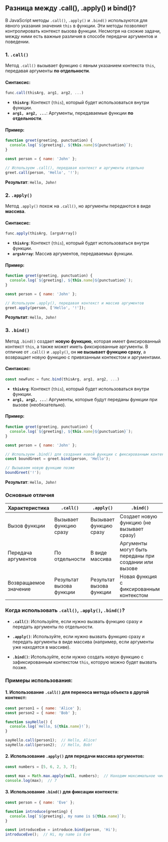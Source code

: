 ## Разница между .call(), .apply() и bind()?

В JavaScript методы `.call()`, `.apply()` и `.bind()` используются для явного указания значения `this` в функции. Эти методы позволяют контролировать контекст вызова функции. Несмотря на схожие задачи, между ними есть важные различия в способе передачи аргументов и поведении.

### 1. **`.call()`**

Метод `.call()` вызывает функцию с явным указанием контекста `this`, передавая аргументы **по отдельности**.

#### Синтаксис:
```javascript
func.call(thisArg, arg1, arg2, ...)
```

- **`thisArg`**: Контекст (`this`), который будет использоваться внутри функции.
- **`arg1, arg2, ...`**: Аргументы, передаваемые функции **по отдельности**.

#### Пример:
```javascript
function greet(greeting, punctuation) {
  console.log(`${greeting}, ${this.name}${punctuation}`);
}

const person = { name: 'John' };

// Используем .call(), передавая контекст и аргументы отдельно
greet.call(person, 'Hello', '!');
```

**Результат**: `Hello, John!`

### 2. **`.apply()`**

Метод `.apply()` похож на `.call()`, но аргументы передаются в виде **массива**.

#### Синтаксис:
```javascript
func.apply(thisArg, [argsArray])
```

- **`thisArg`**: Контекст (`this`), который будет использоваться внутри функции.
- **`argsArray`**: Массив аргументов, передаваемых функции.

#### Пример:
```javascript
function greet(greeting, punctuation) {
  console.log(`${greeting}, ${this.name}${punctuation}`);
}

const person = { name: 'John' };

// Используем .apply(), передавая контекст и массив аргументов
greet.apply(person, ['Hello', '!']);
```

**Результат**: `Hello, John!`

### 3. **`.bind()`**

Метод `.bind()` создает **новую функцию**, которая имеет фиксированный контекст `this`, а также может иметь фиксированные аргументы. В отличие от `.call()` и `.apply()`, он **не вызывает функцию сразу**, а возвращает новую функцию с привязанным контекстом и аргументами.

#### Синтаксис:
```javascript
const newFunc = func.bind(thisArg, arg1, arg2, ...)
```

- **`thisArg`**: Контекст (`this`), который будет использоваться внутри функции.
- **`arg1, arg2, ...`**: Аргументы, которые будут переданы функции при вызове (необязательно).

#### Пример:
```javascript
function greet(greeting, punctuation) {
  console.log(`${greeting}, ${this.name}${punctuation}`);
}

const person = { name: 'John' };

// Используем .bind() для создания новой функции с фиксированным контекстом
const boundGreet = greet.bind(person, 'Hello');

// Вызываем новую функцию позже
boundGreet('!');
```

**Результат**: `Hello, John!`

### Основные отличия

| Характеристика    | `.call()`                         | `.apply()`                        | `.bind()`                                      |
|-------------------|-----------------------------------|------------------------------------|------------------------------------------------|
| Вызов функции     | Вызывает функцию сразу            | Вызывает функцию сразу             | Создает новую функцию (не вызывает сразу)       |
| Передача аргументов | По отдельности                   | В виде массива                     | Аргументы могут быть переданы при создании или вызове |
| Возвращаемое значение | Результат вызова функции        | Результат вызова функции           | Новая функция с фиксированным контекстом       |

### Когда использовать `.call()`, `.apply()`, `.bind()`?

- **`.call()`**: Используйте, если нужно вызвать функцию сразу и передать аргументы по отдельности.
  
- **`.apply()`**: Используйте, если нужно вызвать функцию сразу и передать аргументы в виде массива (например, если аргументы уже находятся в массиве).

- **`.bind()`**: Используйте, если нужно создать новую функцию с зафиксированным контекстом `this`, которую можно будет вызвать позже.

### Примеры использования:

#### 1. Использование `.call()` для переноса метода объекта в другой контекст:
```javascript
const person1 = { name: 'Alice' };
const person2 = { name: 'Bob' };

function sayHello() {
  console.log(`Hello, ${this.name}!`);
}

sayHello.call(person1);  // Hello, Alice!
sayHello.call(person2);  // Hello, Bob!
```

#### 2. Использование `.apply()` для передачи массива аргументов:
```javascript
const numbers = [5, 6, 2, 3, 7];

const max = Math.max.apply(null, numbers);  // Находим максимальное число в массиве
console.log(max);  // 7
```

#### 3. Использование `.bind()` для фиксации контекста:
```javascript
const person = { name: 'Eve' };

function introduce(greeting) {
  console.log(`${greeting}, my name is ${this.name}`);
}

const introduceEve = introduce.bind(person, 'Hi');
introduceEve();  // Hi, my name is Eve
```